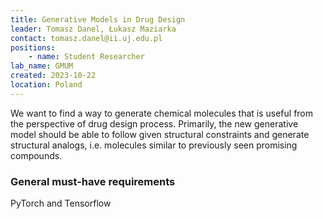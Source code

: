 ```yaml
---
title: Generative Models in Drug Design
leader: Tomasz Danel, Łukasz Maziarka
contact: tomasz.danel@ii.uj.edu.pl
positions:
    - name: Student Researcher
lab_name: GMUM
created: 2023-10-22
location: Poland
---
```


We want to find a way to generate chemical molecules that is useful from the perspective of drug design process. Primarily, the new generative model should be able to follow given structural constraints and generate structural analogs, i.e. molecules similar to previously seen promising compounds.

### General must-have requirements

PyTorch and Tensorflow
